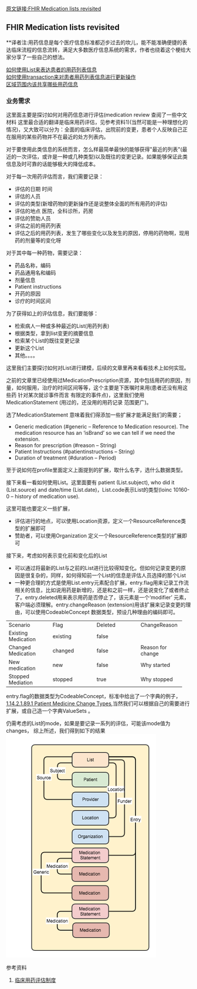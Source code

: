 [原文链接:FHIR Medication lists revisited](http://fhirblog.com/2014/10/13/medication-lists-revisited/)
## FHIR Medication lists revisited
**译者注:用药信息是每个医疗信息标准都迈步过去的坎儿，能不能准确便捷的表达临床流程的信息流转，满足大多数医疗信息系统的需求，作者也绕着这个梗给大家分享了一些自己的想法。

[如何使用List来表达患者的用药列表信息](http://fhirblog.com/2013/10/31/representing-a-patients-list-of-medications-in-fhir/)     
[如何使用transaction来对患者用药列表信息进行更新操作](http://fhirblog.com/2013/10/31/representing-a-patients-list-of-medications-in-fhir/)    
[区域范围内该共享哪些用药信息](http://fhirblog.com/2013/11/04/regional-shared-medications-with-fhir/)    

### 业务需求

这里面主要是探讨如何对用药信息进行评估(medication review 查阅了一些中文材料 这里最合适的翻译是临床用药评估，见参考资料1)(当然可能是一种理想化的情况)，又大致可以分为：全面的临床评估，出院前的变更，患者个人反映自己正在服用的某些药物并不在最近的处方列表内。


对于要使用此类信息的系统而言，怎么样最简单最快的能够获得"最近的列表"(最近的一次评估，或许是一种或几种类型)以及既往的变更记录。如果能够保证此类信息及时可靠的话能够极大的降低成本。

对于每一次用药评估而言，我们需要记录：
* 评估的日期  时间
* 评估的人员
* 评估的类型(新增药物的更新操作还是说整体全面的所有用药的评估)
* 评估的地点 医院，全科诊所，药房
* 评估的赞助人员
* 评估之前的用药列表
* 评估之后的用药列表，发生了哪些变化以及发生的原因，停用的药物啊，现用药的剂量等的变化呀

对于其中每一种药物，需要记录：
* 药品名称，编码
* 药品通用名和编码
* 剂量信息
* Patient instructions
* 开药的原因
* 诊疗的时间区间

为了获得如上的评估信息，我们要能够：
* 检索病人一种或多种最近的List(用药列表)
* 根据类型，拿到list变更的摘要信息
* 检索某个List的既往变更记录
* 更新这个List
* 其他。。。。

这里我们主要探讨如何对List进行建模，后续的文章里再来看看技术上如何实现。

之前的文章里已经使用过MedicationPrescription资源，其中包括用药的原因，剂量，如何服用，治疗的时间区间等等，这个主要是下医嘱时来用(患者还没有用这些药 针对某次就诊事件而言 有限定的事件点)，这里我们使用MedicationStatement (用过的，还没用的用药记录 范围更广)。

选了MedicationStatement 意味着我们得添加一些扩展才能满足我们的需要；

* Generic medication (#generic – Reference to Medication resource). The medication resource has an ‘isBrand’ so we can tell if we need the extension.
* Reason for prescription (#reason – String)
* Patient Instructions (#patientinstructions – String)
* Duration of treatment (#duration – Period)

至于说如何在profile里面定义上面提到的扩展，取什么名字，选什么数据类型。

接下来看一看如何使用List。这里面要有 patient (List.subject), who did it (List.source) and date/time (List.date)，List.code表示List的类型(loinc 10160-0 – history of medication use).

这里可能也要定义一些扩展，
* 评估进行的地点，可以使用Location资源，定义一个ResourceReference类型的扩展即可
* 赞助者，可以使用Organization  定义一个ResourceReference类型的扩展即可

接下来，考虑如何表示变化前和变化后的List
* 可以通过将最新的List与之前的List进行比较得知变化。但如何记录变更的原因是很复杂的，同样，如何得知前一个List的信息是评估人员选择的那个List
* 一种更合理的方式是使用List.entry元素配合扩展，entry.flag用来记录工作流相关的信息，比如说用药是新增的，还是和之前一样，还是说变化了或者终止了。entry.deleted用来表示用药是否停止了，该元素是一个‘modifier’ 元素，客户端必须理解。entry.changeReason (extension)用该扩展来记录变更的理由，可以使用CodeableConcept 数据类型，预设几种理由的编码即可。
<table>
<tbody>
<tr>
<td width="106">Scenario</td>
<td width="106">Flag</td>
<td width="106">Deleted</td>
<td width="106">ChangeReason</td>
</tr>
<tr>
<td width="106">Existing Medication</td>
<td width="106">existing</td>
<td width="106">false</td>
<td width="106"></td>
</tr>
<tr>
<td width="106">Changed Medication</td>
<td width="106">changed</td>
<td width="106">false</td>
<td width="106">Reason for change</td>
</tr>
<tr>
<td width="106">New medication</td>
<td width="106">new</td>
<td width="106">false</td>
<td width="106">Why started</td>
</tr>
<tr>
<td width="106">Stopped Mediation</td>
<td width="106">stopped</td>
<td width="106">true</td>
<td width="106">Why stopped</td>
</tr>
</tbody>
</table>

entry.flag的数据类型为CodeableConcept，标准中给出了一个字典的例子，[1.14.2.1.89.1 Patient Medicine Change Types](http://www.hl7.org/implement/standards/fhir/valueset-list-item-flag.html),当然我们可以根据自己的需要进行扩展，或自己造一个字典ValueSets 。

仍需考虑的List的mode，如果是要记录一系列的评估，可能该mode值为changes，
综上所述，我们得到如下的结果
![](medication-lists-revisited-mlom-fhir.png)


参考资料
1. [临床用药评估制度](http://wenku.baidu.com/link?url=38peKkUNkZBsDtv4TAhQxLNiQQts009KjguWd2J_WS8BbsDAu8_VCTROV41dYhWK-ejhVOzMGGwK1rWNKkPrvGG1Z8bsdPL6h34c5iWR4Wa)